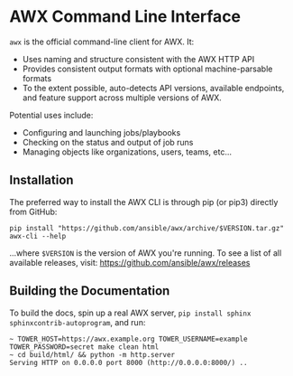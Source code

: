 AWX Command Line Interface
==========================

`awx` is the official command-line client for AWX.  It:

* Uses naming and structure consistent with the AWX HTTP API
* Provides consistent output formats with optional machine-parsable formats
* To the extent possible, auto-detects API versions, available endpoints, and
  feature support across multiple versions of AWX.

Potential uses include:

* Configuring and launching jobs/playbooks
* Checking on the status and output of job runs
* Managing objects like organizations, users, teams, etc...

Installation
------------

The preferred way to install the AWX CLI is through pip (or pip3) directly from GitHub:

    pip install "https://github.com/ansible/awx/archive/$VERSION.tar.gz"
    awx-cli --help

...where ``$VERSION`` is the version of AWX you're running.  To see a list of all available releases, visit: https://github.com/ansible/awx/releases

Building the Documentation
--------------------------
To build the docs, spin up a real AWX server, `pip install sphinx sphinxcontrib-autoprogram`, and run:

    ~ TOWER_HOST=https://awx.example.org TOWER_USERNAME=example TOWER_PASSWORD=secret make clean html
    ~ cd build/html/ && python -m http.server
    Serving HTTP on 0.0.0.0 port 8000 (http://0.0.0.0:8000/) ..
